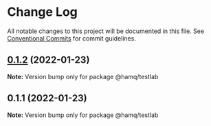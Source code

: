 # Change Log

All notable changes to this project will be documented in this file.
See [Conventional Commits](https://conventionalcommits.org) for commit guidelines.

## [0.1.2](https://github.com/taoyuan/hamq/compare/@hamq/testlab@0.1.1...@hamq/testlab@0.1.2) (2022-01-23)

**Note:** Version bump only for package @hamq/testlab





## 0.1.1 (2022-01-23)

**Note:** Version bump only for package @hamq/testlab
